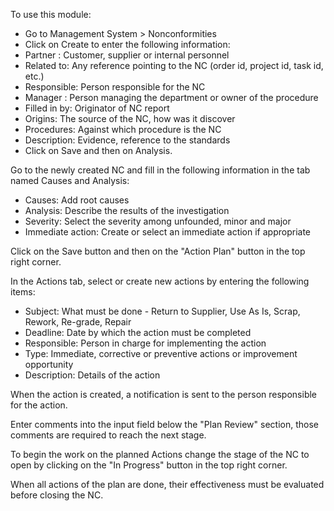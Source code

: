 To use this module:

- Go to Management System \> Nonconformities
- Click on Create to enter the following information:
- Partner : Customer, supplier or internal personnel
- Related to: Any reference pointing to the NC (order id, project id,
  task id, etc.)
- Responsible: Person responsible for the NC
- Manager : Person managing the department or owner of the procedure
- Filled in by: Originator of NC report
- Origins: The source of the NC, how was it discover
- Procedures: Against which procedure is the NC
- Description: Evidence, reference to the standards
- Click on Save and then on Analysis.

Go to the newly created NC and fill in the following information in the
tab named Causes and Analysis:

- Causes: Add root causes
- Analysis: Describe the results of the investigation
- Severity: Select the severity among unfounded, minor and major
- Immediate action: Create or select an immediate action if appropriate

Click on the Save button and then on the "Action Plan" button in the top
right corner.

In the Actions tab, select or create new actions by entering the
following items:

- Subject: What must be done - Return to Supplier, Use As Is, Scrap,
  Rework, Re-grade, Repair
- Deadline: Date by which the action must be completed
- Responsible: Person in charge for implementing the action
- Type: Immediate, corrective or preventive actions or improvement
  opportunity
- Description: Details of the action

When the action is created, a notification is sent to the person
responsible for the action.

Enter comments into the input field below the "Plan Review" section,
those comments are required to reach the next stage.

To begin the work on the planned Actions change the stage of the NC to
open by clicking on the "In Progress" button in the top right corner.

When all actions of the plan are done, their effectiveness must be
evaluated before closing the NC.
